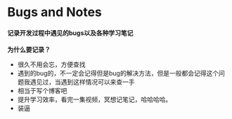 # Bugs and Notes
#### 记录开发过程中遇见的bugs以及各种学习笔记
**为什么要记录？**
- 很久不用会忘，方便查找
- 遇到的bug的，不一定会记得但是bug的解决方法，但是一般都会记得这个问题我遇见过，当遇到这样情况可以来查一手
- 相当于写个博客吧
- 提升学习效率，看完一集视频，冥想记笔记，哈哈哈哈。
- 装逼
